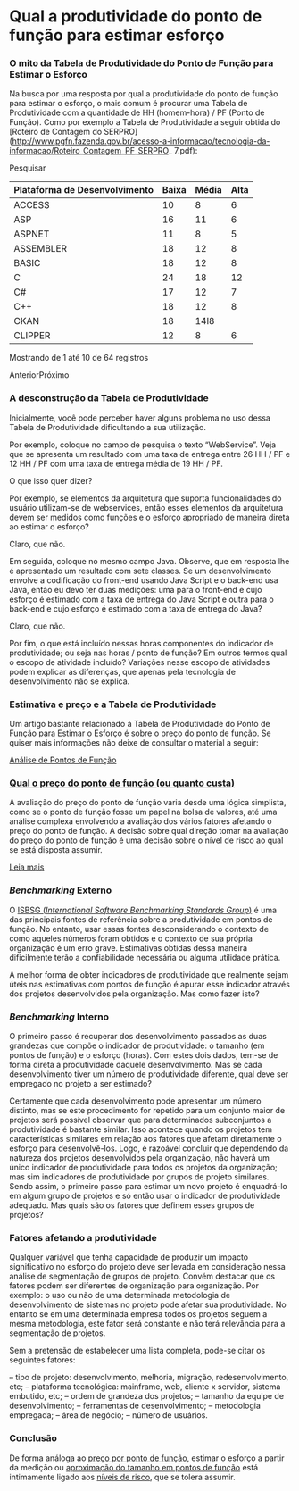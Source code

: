 # Qual a produtividade do ponto de função para estimar esforço

### O mito da Tabela de Produtividade do Ponto de Função para Estimar o Esforço

Na busca por uma resposta por qual a produtividade do ponto de função para estimar o esforço, o mais comum é procurar uma Tabela de Produtividade com a quantidade de HH (homem-hora) / PF (Ponto de Função). Como por exemplo a Tabela de Produtividade a seguir obtida do [Roteiro de Contagem do SERPRO](http://www.pgfn.fazenda.gov.br/acesso-a-informacao/tecnologia-da-informacao/Roteiro_Contagem_PF_SERPRO_ 7.pdf):

Pesquisar

| Plataforma de Desenvolvimento | Baixa | Média | Alta |
| :---------------------------- | :---- | :---- | :--- |
| ACCESS                        | 10    | 8     | 6    |
| ASP                           | 16    | 11    | 6    |
| ASPNET                        | 11    | 8     | 5    |
| ASSEMBLER                     | 18    | 12    | 8    |
| BASIC                         | 18    | 12    | 8    |
| C                             | 24    | 18    | 12   |
| C#                            | 17    | 12    | 7    |
| C++                           | 18    | 12    | 8    |
| CKAN                          | 18    | 14l8  |      |
| CLIPPER                       | 12    | 8     | 6    |

Mostrando de 1 até 10 de 64 registros

AnteriorPróximo

### A desconstrução da Tabela de Produtividade

Inicialmente, você pode perceber haver alguns problema no uso dessa Tabela de Produtividade dificultando a sua utilização.

Por exemplo, coloque no campo de pesquisa o texto “WebService”. Veja que se apresenta um resultado com uma taxa de entrega entre 26 HH / PF e 12 HH / PF com uma taxa de entrega média de 19 HH / PF.

O que isso quer dizer?

Por exemplo, se elementos da arquitetura que suporta funcionalidades do usuário utilizam-se de webservices, então esses elementos da arquitetura devem ser medidos como funções e o esforço apropriado de maneira direta ao estimar o esforço?

Claro, que não.

Em seguida, coloque no mesmo campo Java. Observe, que em resposta lhe é apresentado um resultado com sete classes. Se um desenvolvimento envolve a codificação do front-end usando Java Script e o back-end usa Java, então eu devo ter duas medições: uma para o front-end e cujo esforço é estimado com a taxa de entrega do Java Script e outra para o back-end e cujo esforço é estimado com a taxa de entrega do Java?

Claro, que não.

Por fim, o que está incluído nessas horas componentes do indicador de produtividade; ou seja nas horas / ponto de função? Em outros termos qual o escopo de atividade incluído? Variações nesse escopo de atividades podem explicar as diferenças, que apenas pela tecnologia de desenvolvimento não se explica.

### Estimativa e preço e a Tabela de Produtividade

Um artigo bastante relacionado à Tabela de Produtividade do Ponto de Função para Estimar o Esforço é sobre o preço do ponto de função. Se quiser mais informações não deixe de consultar o material a seguir:

[Análise de Pontos de Função](https://www.fattocs.com/categoria/analise-de-pontos-de-funcao/)

### [Qual o preço do ponto de função (ou quanto custa)](https://www.fattocs.com/blog/qual-o-preco-do-ponto-de-funcao/)

A avaliação do preço do ponto de função varia desde uma lógica simplista, como se o ponto de função fosse um papel na bolsa de valores, até uma análise complexa envolvendo a avaliação dos vários fatores afetando o preço do ponto de função. A decisão sobre qual direção tomar na avaliação do preço do ponto de função é uma decisão sobre o nível de risco ao qual se está disposta assumir.

[Leia mais](https://www.fattocs.com/blog/qual-o-preco-do-ponto-de-funcao/)

### *Benchmarking* Externo

O [ISBSG (*International Software Benchmarking Standards Group*)](http://www.isbsg.org/) é uma das principais fontes de referência sobre a produtividade em pontos de função. No entanto, usar essas fontes desconsiderando o contexto de como aqueles números foram obtidos e o contexto de sua própria organização é um erro grave. Estimativas obtidas dessa maneira dificilmente terão a confiabilidade necessária ou alguma utilidade prática.

A melhor forma de obter indicadores de produtividade que realmente sejam úteis nas estimativas com pontos de função é apurar esse indicador através dos projetos desenvolvidos pela organização. Mas como fazer isto?

### *Benchmarking* Interno

O primeiro passo é recuperar dos desenvolvimento passados as duas grandezas que compõe o indicador de produtividade: o tamanho (em pontos de função) e o esforço (horas). Com estes dois dados, tem-se de forma direta a produtividade daquele desenvolvimento. Mas se cada desenvolvimento tiver um número de produtividade diferente, qual deve ser empregado no projeto a ser estimado?

Certamente que cada desenvolvimento pode apresentar um número distinto, mas se este procedimento for repetido para um conjunto maior de projetos será possível observar que para determinados subconjuntos a produtividade é bastante similar. Isso acontece quando os projetos tem características similares em relação aos fatores que afetam diretamente o esforço para desenvolvê-los. Logo, é razoável concluir que dependendo da natureza dos projetos desenvolvidos pela organização, não haverá um único indicador de produtividade para todos os projetos da organização; mas sim indicadores de produtividade por grupos de projeto similares. Sendo assim, o primeiro passo para estimar um novo projeto é enquadrá-lo em algum grupo de projetos e só então usar o indicador de produtividade adequado. Mas quais são os fatores que definem esses grupos de projetos?

### Fatores afetando a produtividade

Qualquer variável que tenha capacidade de produzir um impacto significativo no esforço do projeto deve ser levada em consideração nessa análise de segmentação de grupos de projeto. Convém destacar que os fatores podem ser diferentes de organização para organização. Por exemplo: o uso ou não de uma determinada metodologia de desenvolvimento de sistemas no projeto pode afetar sua produtividade. No entanto se em uma determinada empresa todos os projetos seguem a mesma metodologia, este fator será constante e não terá relevância para a segmentação de projetos.

Sem a pretensão de estabelecer uma lista completa, pode-se citar os seguintes fatores:

– tipo de projeto: desenvolvimento, melhoria, migração, redesenvolvimento, etc;
– plataforma tecnológica: mainframe, web, cliente x servidor, sistema embutido, etc;
– ordem de grandeza dos projetos;
– tamanho da equipe de desenvolvimento;
– ferramentas de desenvolvimento;
– metodologia empregada;
– área de negócio;
– número de usuários.

### Conclusão

De forma análoga ao [preço por ponto de função](https://www.fattocs.com/blog/qual-o-preco-do-ponto-de-funcao/), estimar o esforço a partir da medição ou [aproximação do tamanho em pontos de função](https://www.fattocs.com/analise-de-pontos-de-funcao/contagem-antecipada-de-pontos-de-funcao/) está intimamente ligado aos [níveis de risco](https://www.fattocs.com/cursos/estimativas-de-software/), que se tolera assumir.